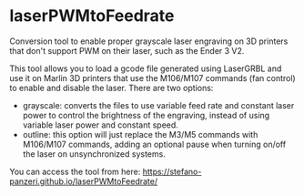 # laserPWMtoFeedrate
Conversion tool to enable proper grayscale laser engraving on 3D printers that don't support PWM on their laser, such as the Ender 3 V2.

This tool allows you to load a gcode file generated using LaserGRBL and use it on Marlin 3D printers that use the M106/M107 commands (fan control) to enable and disable the laser.
There are two options:
- grayscale: converts the files to use variable feed rate and constant laser power to control the brightness of the engraving, instead of using variable laser power and constant speed.
- outline: this option will just replace the M3/M5 commands with M106/M107 commands, adding an optional pause when turning on/off the laser on unsynchronized systems.

You can access the tool from here: https://stefano-panzeri.github.io/laserPWMtoFeedrate/
